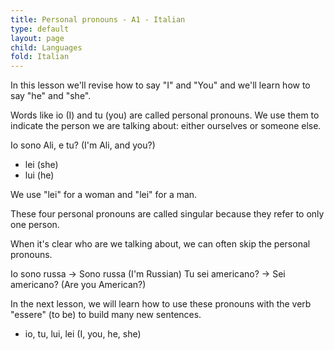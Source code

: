 ```yaml
---
title: Personal pronouns - A1 - Italian
type: default
layout: page
child: Languages
fold: Italian
---
```


In this lesson we'll revise how to say "I" and "You" and we'll learn how to say
"he" and "she".

Words like io (I) and tu (you) are called personal pronouns. We use them to
indicate the person we are talking about: either ourselves or someone else.

Io sono Ali, e tu? (I'm Ali, and you?)

- lei (she)
- lui (he)

We use "lei" for a woman and "lei" for a man.

These four personal pronouns are called singular because they refer to only
one person.

When it's clear who are we talking about, we can often skip the personal
pronouns.

Io sono russa -> Sono russa (I'm Russian)
Tu sei americano? -> Sei americano? (Are you American?)

In the next lesson, we will learn how to use these pronouns with the verb
"essere" (to be) to build many new sentences.

- io, tu, lui, lei (I, you, he, she)

